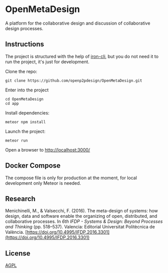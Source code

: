 # OpenMetaDesign

A platform for the collaborative design and discussion of collaborative design processes.

## Instructions

The project is structured with the help of [iron-cli](https://github.com/iron-meteor/iron-cli), but you do not need it to run the project, it's just for development.

Clone the repo:

```
git clone https://github.com/openp2pdesign/OpenMetaDesign.git
```

Enter into the project

```
cd OpenMetaDesign
cd app
```

Install dependencies:

```
meteor npm install
```

Launch the project:

```
meteor run
```

Open a browser to [http://localhost:3000/](http://localhost:3000/)


## Docker Compose
The compose file is only for production at the moment, for local development only Meteor is needed.


## Research
Menichinelli, M., & Valsecchi, F. (2016). The meta-design of systems: how design, data and software enable the organizing of open, distributed, and collaborative processes. In *6th IFDP - Systems & Design: Beyond Processes and Thinking* (pp. 518–537). Valencia: Editorial Universitat Politècnica de València. [https://doi.org/10.4995/IFDP.2016.3301](https://doi.org/10.4995/IFDP.2016.3301)

## License
[AGPL](https://github.com/openp2pdesign/OpenMetaDesign/blob/master/LICENSE)

